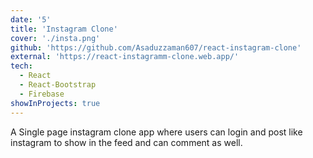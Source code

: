 ```yaml
---
date: '5'
title: 'Instagram Clone'
cover: './insta.png'
github: 'https://github.com/Asaduzzaman607/react-instagram-clone'
external: 'https://react-instagramm-clone.web.app/'
tech:
  - React
  - React-Bootstrap
  - Firebase
showInProjects: true
---
```


A Single page instagram clone app  where users can login and post like instagram to show in the feed and can comment as well.